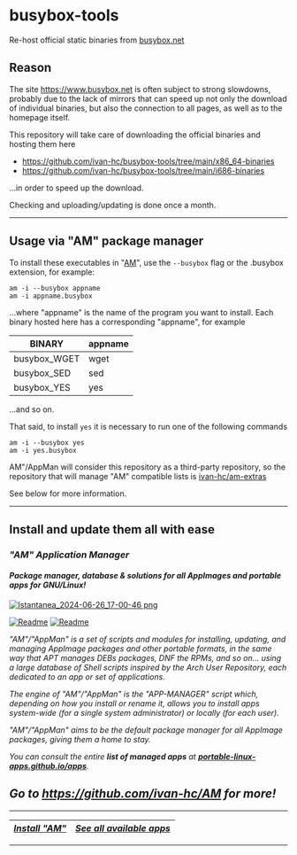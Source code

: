 # busybox-tools
Re-host official static binaries from [busybox.net](https://www.busybox.net)

## Reason

The site https://www.busybox.net is often subject to strong slowdowns, probably due to the lack of mirrors that can speed up not only the download of individual binaries, but also the connection to all pages, as well as to the homepage itself.

This repository will take care of downloading the official binaries and hosting them here
- https://github.com/ivan-hc/busybox-tools/tree/main/x86_64-binaries
- https://github.com/ivan-hc/busybox-tools/tree/main/i686-binaries

...in order to speed up the download.

Checking and uploading/updating is done once a month.

------------------------------------------------------------------------

## Usage via "AM" package manager
To install these executables in "[AM](https://github.com/ivan-hc/AM)", use the `--busybox` flag or the .busybox extension, for example:
```
am -i --busybox appname
am -i appname.busybox
```

...where "appname" is the name of the program you want to install. Each binary hosted here has a corresponding "appname", for example

| BINARY | appname |
| - | - |
| busybox_WGET | wget |
| busybox_SED | sed |
| busybox_YES | yes |

...and so on.

That said, to install `yes` it is necessary to run one of the following commands
```
am -i --busybox yes
am -i yes.busybox
```

AM"/AppMan will consider this repository as a third-party repository, so the repository that will manage "AM" compatible lists is [ivan-hc/am-extras](https://github.com/ivan-hc/am-extras)

See below for more information.

------------------------------------------------------------------------

## Install and update them all with ease

### *"*AM*" Application Manager* 
#### *Package manager, database & solutions for all AppImages and portable apps for GNU/Linux!*

[![Istantanea_2024-06-26_17-00-46 png](https://github.com/ivan-hc/AM/assets/88724353/671f5eb0-6fb6-4392-b45e-af0ea9271d9b)](https://github.com/ivan-hc/AM)

[![Readme](https://img.shields.io/github/stars/ivan-hc/AM?label=%E2%AD%90&style=for-the-badge)](https://github.com/ivan-hc/AM/stargazers) [![Readme](https://img.shields.io/github/license/ivan-hc/AM?label=&style=for-the-badge)](https://github.com/ivan-hc/AM/blob/main/LICENSE)

*"AM"/"AppMan" is a set of scripts and modules for installing, updating, and managing AppImage packages and other portable formats, in the same way that APT manages DEBs packages, DNF the RPMs, and so on... using a large database of Shell scripts inspired by the Arch User Repository, each dedicated to an app or set of applications.*

*The engine of "AM"/"AppMan" is the "APP-MANAGER" script which, depending on how you install or rename it, allows you to install apps system-wide (for a single system administrator) or locally (for each user).*

*"AM"/"AppMan" aims to be the default package manager for all AppImage packages, giving them a home to stay.*

*You can consult the entire **list of managed apps** at [**portable-linux-apps.github.io/apps**](https://portable-linux-apps.github.io/apps).*

## *Go to *https://github.com/ivan-hc/AM* for more!*

------------------------------------------------------------------------

| [***Install "AM"***](https://github.com/ivan-hc/AM) | [***See all available apps***](https://portable-linux-apps.github.io) |
| - | - |

------------------------------------------------------------------------
